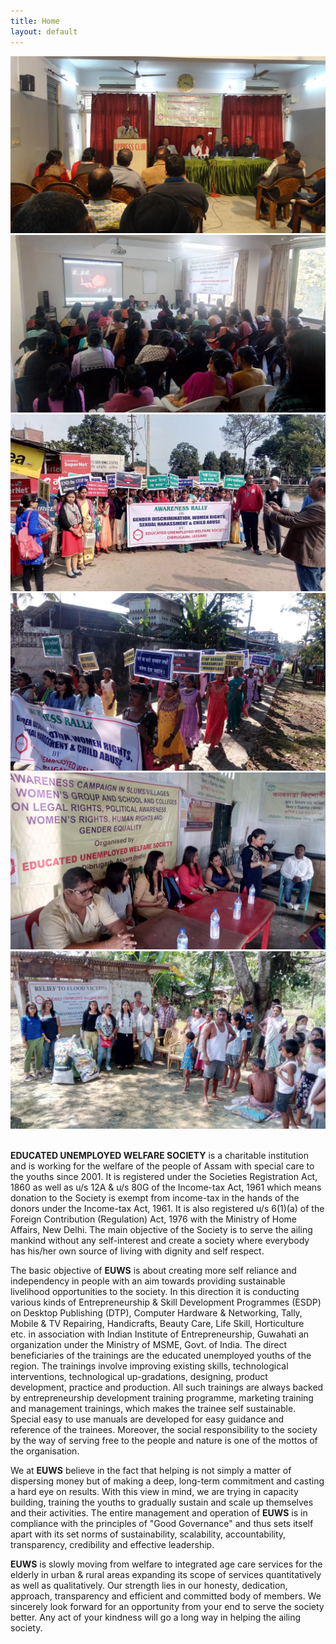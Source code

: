 ```yaml
---
title: Home
layout: default
---
```

<div id="carousel-home-photo" class="carousel slide" data-ride="carousel">
<div class="carousel-inner">
    <div class="item active"><img src="/files/slider/1.jpg" alt=""></div>
    <div class="item"><img src="/files/slider/2.jpg" alt=""></div>
    <div class="item"><img src="/files/slider/3.jpg" alt=""></div>
    <div class="item"><img src="/files/slider/4.jpg" alt=""></div>
    <div class="item"><img src="/files/slider/5.jpg" alt=""></div>
    <div class="item"><img src="/files/slider/6.jpg" alt=""></div>
</div>
<a class="left carousel-control" href="#carousel-home-photo" data-slide="prev"><span class="glyphicon glyphicon-chevron-left"></span></a>
<a class="right carousel-control" href="#carousel-home-photo" data-slide="next"><span class="glyphicon glyphicon-chevron-right"></span></a>
</div>

<br/>

<!-- In the year 2001 some youths from Dibrugarh formed a society **EDUCATED UNEMPLOYED WELFARE SOCIETY** with a view to struggle with the problems of the unemployed youths of the region and assist them in various income generating projects and in other ways. -->

**EDUCATED UNEMPLOYED WELFARE SOCIETY** is a charitable institution and is working for the welfare of the people of Assam with special care to the youths since 2001. It is registered under the Societies Registration Act, 1860 as well as u/s 12A & u/s 80G of the Income-tax Act, 1961 which means donation to the Society is exempt from income-tax in the hands of the donors under the Income-tax Act, 1961. It is also registered u/s 6(1)(a) of the Foreign Contribution (Regulation) Act, 1976 with the Ministry of Home Affairs, New Delhi. The main objective of the Society is to serve the ailing mankind without any self-interest and create a society where everybody has his/her own source of living with dignity and self respect.

The basic objective of **EUWS** is about creating more self reliance and independency in people with an aim towards providing sustainable livelihood opportunities to the society. In this direction it is conducting various kinds of Entrepreneurship & Skill Development Programmes (ESDP) on Desktop Publishing (DTP), Computer Hardware & Networking, Tally, Mobile & TV Repairing, Handicrafts, Beauty Care, Life Skill, Horticulture etc. in association with Indian Institute of Entrepreneurship, Guwahati an organization under the Ministry of MSME, Govt. of India. The direct beneficiaries of the trainings are the educated unemployed youths of the region. The trainings involve improving existing skills, technological interventions, technological up-gradations, designing, product development, practice and production. All such trainings are always backed by entrepreneurship development training programme, marketing training and management trainings, which makes the trainee self sustainable. Special easy to use manuals are developed for easy guidance and reference of the trainees. Moreover, the social responsibility to the society by the way of serving free to the people and nature is one of the mottos of the organisation.

We at **EUWS** believe in the fact that helping is not simply a matter of dispersing money but of making a deep, long-term commitment and casting a hard eye on results. With this view in mind, we are trying in capacity building, training the youths to gradually sustain and scale up themselves and their activities. The entire management and operation of **EUWS** is in compliance with the principles of "Good Governance" and thus sets itself apart with its set norms of sustainability, scalability, accountability, transparency, credibility and effective leadership.

**EUWS** is slowly moving from welfare to integrated age care services for the elderly in urban & rural areas expanding its scope of services quantitatively as well as qualitatively. Our strength lies in our honesty, dedication, approach, transparency and efficient and committed body of members. We sincerely look forward for an opportunity from your end to serve the society better. Any act of your kindness will go a long way in helping the ailing society.